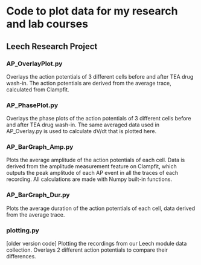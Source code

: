 # Code to plot data for my research and lab courses

## Leech Research Project

### AP_OverlayPlot.py
Overlays the action potentials of 3 different cells before and after TEA drug wash-in. The action potentials are derived from the average trace, calculated from Clampfit.

### AP_PhasePlot.py
Overlays the phase plots of the action potentials of 3 different cells before and after TEA drug wash-in. The same averaged data used in AP_Overlay.py is used to calculate dV/dt that is plotted here.

### AP_BarGraph_Amp.py
Plots the average amplitude of the action potentials of each cell. Data is derived from the amplitude measurement feature on Clampfit, which outputs the peak amplitude of each AP event in all the traces of each recording. All calculations are made with Numpy built-in functions.

### AP_BarGraph_Dur.py
Plots the average duration of the action potentials of each cell, data derived from the average trace.

### plotting.py
[older version code] Plotting the recordings from our Leech module data collection.
Overlays 2 different action potentials to compare their differences.
